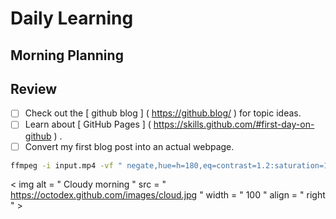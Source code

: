 # Daily Learning
## Morning Planning
## Review
- [ ] Check out the [ github blog ] ( https://github.blog/ ) for topic ideas.
- [ ] Learn about [ GitHub Pages ] ( https://skills.github.com/#first-day-on-github ) .
- [ ] Convert my first blog post into an actual webpage.
``` bash
ffmpeg -i input.mp4 -vf " negate,hue=h=180,eq=contrast=1.2:saturation=1.1 " output.mp4
```
< img alt = " Cloudy morning " src = " https://octodex.github.com/images/cloud.jpg " width = " 100 " align = " right " >
